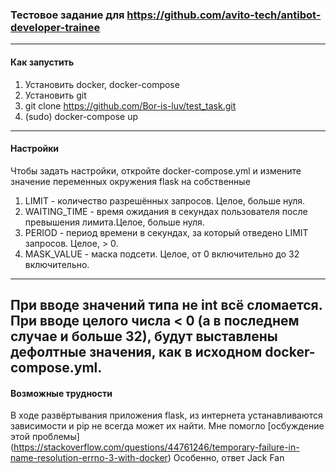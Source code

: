 ### Тестовое задание для https://github.com/avito-tech/antibot-developer-trainee
---
#### Как запустить
1) Установить docker, docker-compose
2) Установить git
3) git clone https://github.com/Bor-is-luv/test_task.git
4) (sudo) docker-compose up
---
#### Настройки
Чтобы задать настройки, откройте docker-compose.yml и измените значение переменных окружения flask на собственные
1) LIMIT - количество разрешённых запросов. Целое, больше нуля. 
2) WAITING_TIME - время ожидания в секундах пользователя после превышения лимита.Целое, больше нуля.
3) PERIOD - период времени в секундах, за который отведено LIMIT запросов. Целое, > 0.
4) MASK_VALUE - маска подсети. Целое, от 0 включительно до 32 включительно.
---
При вводе значений типа не int всё сломается. При вводе целого числа < 0 (а в последнем случае и больше 32), будут выставлены дефолтные значения, как в исходном docker-compose.yml.
---
#### Возможные трудности
В ходе развёртывания приложения flask, из интернета устанавливаются зависимости и pip не всегда может их найти. Мне помогло [осбуждение этой проблемы] (https://stackoverflow.com/questions/44761246/temporary-failure-in-name-resolution-errno-3-with-docker) 
Особенно, ответ Jack Fan